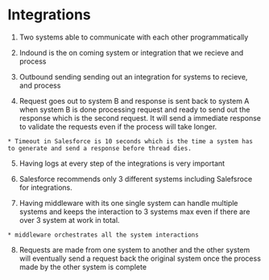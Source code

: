 # Integrations

  1. Two systems able to communicate with each other programmatically

  2. Indound is the on coming system or integration that we recieve and process

  3. Outbound sending sending out an integration for systems to recieve, and process

  4. Request goes out to system B and response is sent back to system A when system B is done processing request and ready to send out the response which is the second request. It will send a immediate response to validate the requests even if the process will take longer.

    * Timeout in Salesforce is 10 seconds which is the time a system has to generate and send a response before thread dies.

  5. Having logs at every step of the integrations is very important

  6. Salesforce recommends only 3 different systems including Salefsroce for integrations. 

  7. Having middleware with its one single system can handle multiple systems and keeps the interaction to 3 systems max even if there are over 3 system at work in total. 

    * middleware orchestrates all the system interactions 

  8. Requests are made from one system to another and the other system will eventually send a request back the original system once the process made by the other system is complete
